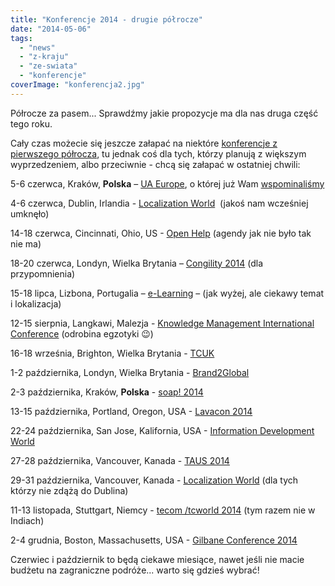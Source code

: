 ```yaml
---
title: "Konferencje 2014 - drugie półrocze"
date: "2014-05-06"
tags:
  - "news"
  - "z-kraju"
  - "ze-swiata"
  - "konferencje"
coverImage: "konferencja2.jpg"
---
```


Półrocze za pasem... Sprawdźmy jakie propozycje ma dla nas druga część tego
roku.

Cały czas możecie się jeszcze załapać na niektóre
[konferencje z pierwszego półrocza](http://techwriter.pl/konferencje-2014-pierwsze-polrocze/),
tu jednak coś dla tych, którzy planują z większym wyprzedzeniem, albo
przeciwnie - chcą się załapać w ostatniej chwili:

5-6 czerwca, Kraków, **Polska** – [UA Europe](http://www.uaconference.eu/), o
której już
Wam [wspominaliśmy](http://techwriter.pl/konferencja-ua-europe-w-polsce/)

4-6 czerwca, Dublin, Irlandia
- [Localization World](http://www.localizationworld.com/)  (jakoś nam wcześniej
umknęło)

14-18 czerwca, Cincinnati, Ohio, US -
[Open Help](http://www.openhelpconference.com/) (agendy jak nie było tak nie ma)

18-20 czerwca, Londyn, Wielka Brytania
– [Congility 2014](http://www.congility.com/congility-2014/) (dla przypomnienia)

15-18 lipca, Lizbona, Portugalia
– [e-Learning](http://www.elearning-conf.org/) – (jak wyżej, ale ciekawy temat i
lokalizacja)

12-15 sierpnia, Langkawi, Malezja -
[Knowledge Management International Conference](http://www.kmice.cms.net.my/kmice2014/) (odrobina
egzotyki 😉)

16-18 września, Brighton, Wielka Brytania -
[TCUK](http://technicalcommunicationuk.com/)

1-2 października, Londyn, Wielka Brytania -
[Brand2Global](http://www.brand2global.com/)

2-3 października, Kraków, **Polska** -
[soap! 2014](http://www.soapconf.com/2014-conference/)

13-15 października, Portland, Oregon, USA -
[Lavacon 2014](http://lavacon.org/2014/)

22-24 października, San Jose, Kalifornia, USA -
[Information Development World](http://informationdevelopmentworld.com/)

27-28 października, Vancouver, Kanada -
[TAUS 2014](https://www.taus.net/taus-annual-conference-2014)

29-31 października, Vancouver, Kanada -
[Localization World](http://www.localizationworld.com/) (dla tych którzy nie
zdążą do Dublina)

11-13 listopada, Stuttgart, Niemcy -
[tecom /tcworld 2014](http://conferences.tekom.de/tcworld-conference-2014/tcworld-conference-2014/)
(tym razem nie w Indiach)

2-4 grudnia, Boston, Massachusetts, USA -
[Gilbane Conference 2014](http://gilbaneconference.com/2014/)

Czerwiec i październik to będą ciekawe miesiące, nawet jeśli nie macie budżetu
na zagraniczne podróże... warto się gdzieś wybrać!
